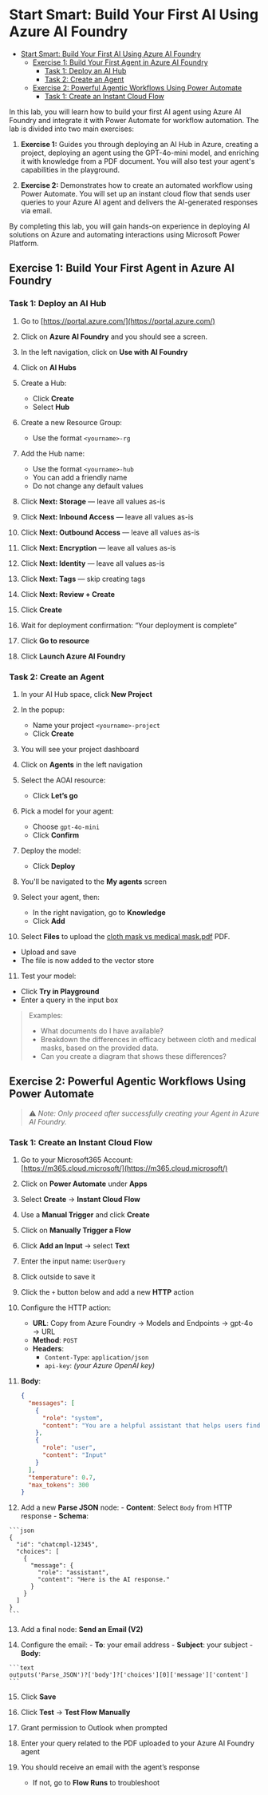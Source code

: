 # Start Smart: Build Your First AI Using Azure AI Foundry

- [Start Smart: Build Your First AI Using Azure AI Foundry](#start-smart-build-your-first-ai-using-azure-ai-foundry)
  - [Exercise 1: Build Your First Agent in Azure AI Foundry](#exercise-1-build-your-first-agent-in-azure-ai-foundry)
    - [Task 1: Deploy an AI Hub](#task-1-deploy-an-ai-hub)
    - [Task 2: Create an Agent](#task-2-create-an-agent)
  - [Exercise 2: Powerful Agentic Workflows Using Power Automate](#exercise-2-powerful-agentic-workflows-using-power-automate)
    - [Task 1: Create an Instant Cloud Flow](#task-1-create-an-instant-cloud-flow)


In this lab, you will learn how to build your first AI agent using Azure AI Foundry and integrate it with Power Automate for workflow automation. The lab is divided into two main exercises:

1. **Exercise 1:** Guides you through deploying an AI Hub in Azure, creating a project, deploying an agent using the GPT-4o-mini model, and enriching it with knowledge from a PDF document. You will also test your agent's capabilities in the playground.

2. **Exercise 2:** Demonstrates how to create an automated workflow using Power Automate. You will set up an instant cloud flow that sends user queries to your Azure AI agent and delivers the AI-generated responses via email.

By completing this lab, you will gain hands-on experience in deploying AI solutions on Azure and automating interactions using Microsoft Power Platform.

## Exercise 1: Build Your First Agent in Azure AI Foundry

### Task 1: Deploy an AI Hub

1. Go to [https://portal.azure.com/](https://portal.azure.com/)

2. Click on **Azure AI Foundry** and you should see a screen.

3. In the left navigation, click on **Use with AI Foundry**

4. Click on **AI Hubs**

5. Create a Hub:
   - Click **Create**
   - Select **Hub**

6. Create a new Resource Group:
   - Use the format `<yourname>-rg`

7. Add the Hub name:
   - Use the format `<yourname>-hub`
   - You can add a friendly name
   - Do not change any default values

8. Click **Next: Storage** — leave all values as-is  
9. Click **Next: Inbound Access** — leave all values as-is  
10. Click **Next: Outbound Access** — leave all values as-is  
11. Click **Next: Encryption** — leave all values as-is  
12. Click **Next: Identity** — leave all values as-is  
13. Click **Next: Tags** — skip creating tags  
14. Click **Next: Review + Create**  
15. Click **Create**

16. Wait for deployment confirmation: “Your deployment is complete”

17. Click **Go to resource**

18. Click **Launch Azure AI Foundry**

### Task 2: Create an Agent

1. In your AI Hub space, click **New Project**

2. In the popup:
   - Name your project `<yourname>-project`
   - Click **Create**

3. You will see your project dashboard

4. Click on **Agents** in the left navigation

5. Select the AOAI resource:
   - Click **Let’s go**

6. Pick a model for your agent:
   - Choose `gpt-4o-mini`
   - Click **Confirm**

7. Deploy the model:
   - Click **Deploy**

8. You'll be navigated to the **My agents** screen

9. Select your agent, then:
   - In the right navigation, go to **Knowledge**
   - Click **Add**

10. Select **Files** to upload the [cloth mask vs medical mask.pdf](cloth-mask-vs-medical-mask.pdf?raw=true) PDF.
   - Upload and save
   - The file is now added to the vector store

11. Test your model:
   - Click **Try in Playground**
   - Enter a query in the input box

> Examples:
> 
> - What documents do I have available?
> - Breakdown the differences in efficacy between cloth and medical masks, based on the provided data.
> - Can you create a diagram that shows these differences?

## Exercise 2: Powerful Agentic Workflows Using Power Automate

> ⚠️ *Note: Only proceed after successfully creating your Agent in Azure AI Foundry.*

### Task 1: Create an Instant Cloud Flow

1. Go to your Microsoft365 Account:  
   [https://m365.cloud.microsoft/](https://m365.cloud.microsoft/)

2. Click on **Power Automate** under **Apps**

3. Select **Create** → **Instant Cloud Flow**

4. Use a **Manual Trigger** and click **Create**

5. Click on **Manually Trigger a Flow**  
6. Click **Add an Input** → select **Text**  
7. Enter the input name: `UserQuery`  
8. Click outside to save it

9. Click the `+` button below and add a new **HTTP** action

10. Configure the HTTP action:
    - **URL**: Copy from Azure Foundry → Models and Endpoints → gpt-4o → URL  
    - **Method**: `POST`  
    - **Headers**:
      - `Content-Type`: `application/json`
      - `api-key`: *(your Azure OpenAI key)*

11. **Body**:

    ```json
    {
      "messages": [
        {
          "role": "system",
          "content": "You are a helpful assistant that helps users find answers in PDF documents and provide concise, accurate answers."
        },
        {
          "role": "user",
          "content": "Input"
        }
      ],
      "temperature": 0.7,
      "max_tokens": 300
    }
    ```

12.  Add a new **Parse JSON** node:
    - **Content**: Select `Body` from HTTP response
    - **Schema**:
    
    ```json
    {
      "id": "chatcmpl-12345",
      "choices": [
        {
          "message": {
            "role": "assistant",
            "content": "Here is the AI response."
          }
        }
      ]
    }
    ```

13.  Add a final node: **Send an Email (V2)**

14.  Configure the email:
    - **To**: your email address
    - **Subject**: your subject
    - **Body**:

    ```text
    outputs('Parse_JSON')?['body']?['choices'][0]['message']['content']
    ```

15. Click **Save**

16. Click **Test** → **Test Flow Manually**

17. Grant permission to Outlook when prompted

18. Enter your query related to the PDF uploaded to your Azure AI Foundry agent

19. You should receive an email with the agent’s response  
    - If not, go to **Flow Runs** to troubleshoot
